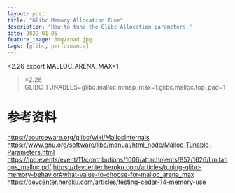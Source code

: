 ```yaml
---
layout: post
title: "Glibc Memory Allocation Tune"
description: "How to tune the Glibc Allocation parameters."
date: 2022-01-05
feature_image: img/road.jpg
tags: [glibc, performance]
---
```


<2.26
export MALLOC_ARENA_MAX=1

>=2.26
GLIBC_TUNABLES=glibc.malloc.mmap_max=1:glibc.malloc.top_pad=1


# 参考资料

https://sourceware.org/glibc/wiki/MallocInternals
https://www.gnu.org/software/libc/manual/html_node/Malloc-Tunable-Parameters.html
https://lpc.events/event/11/contributions/1006/attachments/857/1626/limitations_malloc.pdf
https://devcenter.heroku.com/articles/tuning-glibc-memory-behavior#what-value-to-choose-for-malloc_arena_max
https://devcenter.heroku.com/articles/testing-cedar-14-memory-use
